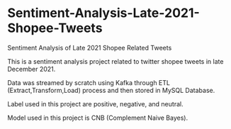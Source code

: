 # Sentiment-Analysis-Late-2021-Shopee-Tweets
Sentiment Analysis of Late 2021 Shopee Related Tweets

This is a sentiment analysis project related to twitter shopee tweets in late December 2021.

Data was streamed by scratch using Kafka through ETL (Extract,Transform,Load) process and then stored in MySQL Database. 

Label used in this project are positive, negative, and neutral.

Model used in this project is CNB (Complement Naive Bayes).
